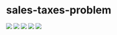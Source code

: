 # sales-taxes-problem

[![][travis img]][travis]
[![][coverage img]][coverage]
[![][gitter img]][gitter]
[![][license img]][license]
[![][twitter img]][twitter]

[travis]:https://travis-ci.org/trydent-io/sales-taxes-problem
[travis img]:https://travis-ci.org/trydent-io/sales-taxes-problem.svg?branch=master

[coverage]:https://coveralls.io/github/trydent-io/sales-taxes-problem?branch=master
[coverage img]:https://coveralls.io/repos/github/trydent-io/sales-taxes-problem/badge.svg?branch=master

[gitter]:https://gitter.im/tryIO?utm_source=badge&utm_medium=badge&utm_campaign=pr-badge&utm_content=badge
[gitter img]:https://badges.gitter.im/tryIO.svg

[license]:LICENSE.txt
[license img]:https://img.shields.io/badge/license-MIT-orange.svg

[twitter]:https://twitter.com/lucaguada
[twitter img]:https://img.shields.io/badge/twitter-TryIO-blue.svg